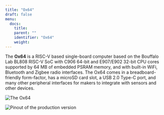 ```yaml
---
title: "Ox64"
draft: false
menu:
  docs:
    title:
    parent: ""
    identifier: "Ox64"
    weight: 
---
```


The **Ox64** is a RISC-V based single-board computer based on the Bouffalo Lab BL808 RISC-V SoC with C906 64-bit and E907/E902 32-bit CPU cores supported by 64 MB of embedded PSRAM memory, and with built-in WiFi, Bluetooth and Zigbee radio interfaces. The Ox64 comes in a breadboard-friendly form-factor, has a microSD card slot, a USB 2.0 Type-C port, and many other peripheral interfaces for makers to integrate with sensors and other devices.

![The Ox64](/documentation/Ox64/images/Ox64_board.jpg)

![Pinout of the production version](/documentation/Ox64/images/ox64_pinout.png)
